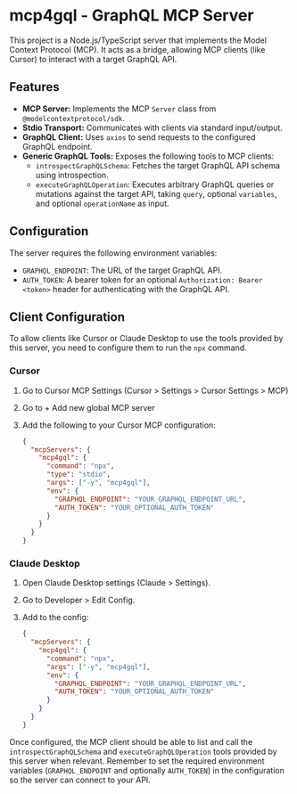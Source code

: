 # mcp4gql - GraphQL MCP Server

This project is a Node.js/TypeScript server that implements the Model Context Protocol (MCP). It acts as a bridge, allowing MCP clients (like Cursor) to interact with a target GraphQL API.

## Features

- **MCP Server:** Implements the MCP `Server` class from `@modelcontextprotocol/sdk`.
- **Stdio Transport:** Communicates with clients via standard input/output.
- **GraphQL Client:** Uses `axios` to send requests to the configured GraphQL endpoint.
- **Generic GraphQL Tools:** Exposes the following tools to MCP clients:
  - `introspectGraphQLSchema`: Fetches the target GraphQL API schema using introspection.
  - `executeGraphQLOperation`: Executes arbitrary GraphQL queries or mutations against the target API, taking `query`, optional `variables`, and optional `operationName` as input.

## Configuration

The server requires the following environment variables:

- `GRAPHQL_ENDPOINT`: The URL of the target GraphQL API.
- `AUTH_TOKEN`: A bearer token for an optional `Authorization: Bearer <token>` header for authenticating with the GraphQL API.

## Client Configuration

To allow clients like Cursor or Claude Desktop to use the tools provided by this server, you need to configure them to run the `npx` command.

### Cursor

1. Go to Cursor MCP Settings (Cursor > Settings > Cursor Settings > MCP)
2. Go to + Add new global MCP server
3. Add the following to your Cursor MCP configuration:

   ```json
   {
     "mcpServers": {
       "mcp4gql": {
         "command": "npx",
         "type": "stdio",
         "args": ["-y", "mcp4gql"],
         "env": {
           "GRAPHQL_ENDPOINT": "YOUR_GRAPHQL_ENDPOINT_URL",
           "AUTH_TOKEN": "YOUR_OPTIONAL_AUTH_TOKEN"
         }
       }
     }
   }
   ```

### Claude Desktop

1.  Open Claude Desktop settings (Claude > Settings).
2.  Go to Developer > Edit Config.
3.  Add to the config:

    ```json
    {
      "mcpServers": {
        "mcp4gql": {
          "command": "npx",
          "args": ["-y", "mcp4gql"],
          "env": {
            "GRAPHQL_ENDPOINT": "YOUR_GRAPHQL_ENDPOINT_URL",
            "AUTH_TOKEN": "YOUR_OPTIONAL_AUTH_TOKEN"
          }
        }
      }
    }
    ```

Once configured, the MCP client should be able to list and call the `introspectGraphQLSchema` and `executeGraphQLOperation` tools provided by this server when relevant. Remember to set the required environment variables (`GRAPHQL_ENDPOINT` and optionally `AUTH_TOKEN`) in the configuration so the server can connect to your API.
